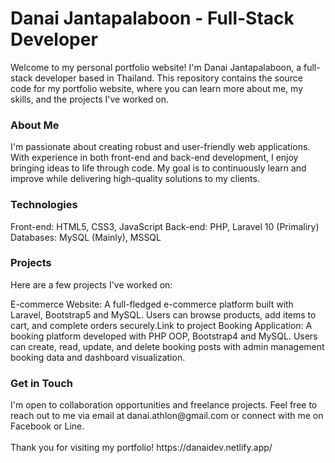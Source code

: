 <h1>Danai Jantapalaboon - Full-Stack Developer</h1>
Welcome to my personal portfolio website! I'm Danai Jantapalaboon, a full-stack developer based in Thailand. This repository contains the source code for my portfolio website, where you can learn more about me, my skills, and the projects I've worked on.

<h3>About Me</h3>
I'm passionate about creating robust and user-friendly web applications. With experience in both front-end and back-end development, I enjoy bringing ideas to life through code. My goal is to continuously learn and improve while delivering high-quality solutions to my clients.

<h3>Technologies</h3>
Front-end: HTML5, CSS3, JavaScript
Back-end: PHP, Laravel 10 (Primaliry)
Databases: MySQL (Mainly), MSSQL

<h3>Projects</h3>
Here are a few projects I've worked on:

E-commerce Website: A full-fledged e-commerce platform built with Laravel, Bootstrap5 and MySQL. Users can browse products, add items to cart, and complete orders securely.Link to project
Booking Application: A booking platform developed with PHP OOP, Bootstrap4 and MySQL. Users can create, read, update, and delete booking posts with admin management booking data and dashboard visualization.

<h3>Get in Touch</h3>
I'm open to collaboration opportunities and freelance projects. Feel free to reach out to me via email at danai.athlon@gmail.com or connect with me on Facebook or Line.
<br><br>
Thank you for visiting my portfolio!
https://danaidev.netlify.app/
